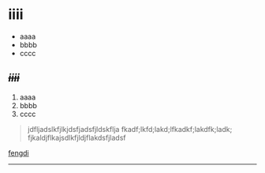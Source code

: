 # iiii
* aaaa
* bbbb
* cccc

## _~~**iiii**~~_
1. aaaa
2. bbbb
3. cccc

> jdfljadslkfjlkjdsfjadsfjldskflja
fkadf;lkfd;lakd;lfkadkf;lakdfk;ladk;
fjkaldjflkajsdlkfjldjflakdsfjladsf

[fengdi](https://github.com/)

***
